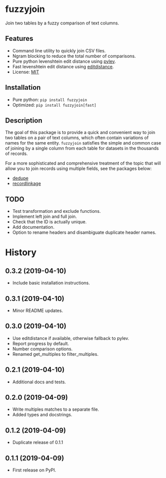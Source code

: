fuzzyjoin
=========

Join two tables by a fuzzy comparison of text columns.

Features
--------
* Command line utility to quickly join CSV files.
* Ngram blocking to reduce the total number of comparisons.
* Pure python levenshtein edit distance using [pylev](https://github.com/toastdriven/pylev).
* Fast levenshtein edit distance using [editdistance](https://github.com/aflc/editdistance).
* License: [MIT](https://opensource.org/licenses/MIT)


Installation
------------
* Pure python: `pip install fuzzyjoin`
* Optimized: `pip install fuzzyjoin[fast]`


Description
-----------
The goal of this package is to provide a quick and convenient way to
join two tables on a pair of text columns, which often contain variations
of names for the same entity. `fuzzyjoin` satisfies the simple and common case
of joining by a single column from each table for datasets in the thousands of records.

For a more sophisticated and comprehensive treatment of the topic that will allow
you to join records using multiple fields, see the packages below:

* [dedupe](https://github.com/dedupeio/dedupe)
* [recordlinkage](https://recordlinkage.readthedocs.io/en/latest/about.html)


TODO
----
- Test transformation and exclude functions.
- Implement left join and full join.
- Check that the ID is actually unique.
- Add documentation.
- Option to rename headers and disambiguate duplicate header names.


History
=======

0.3.2 (2019-04-10)
------------------
* Include basic installation instructions.


0.3.1 (2019-04-10)
------------------
* Minor README updates.


0.3.0 (2019-04-10)
------------------
* Use editdistance if available, otherwise fallback to pylev.
* Report progress by default.
* Number comparison options.
* Renamed get_multiples to filter_multiples.


0.2.1 (2019-04-10)
------------------
* Additional docs and tests.

0.2.0 (2019-04-09)
------------------
* Write multiples matches to a separate file.
* Added types and docstrings.

0.1.2 (2019-04-09)
------------------
* Duplicate release of 0.1.1

0.1.1 (2019-04-09)
------------------
* First release on PyPI.
